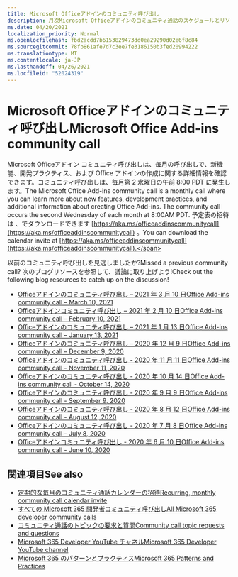 ```yaml
---
title: Microsoft Officeアドインのコミュニティ呼び出し
description: 月次Microsoft Officeアドインのコミュニティ通話のスケジュールとリソース
ms.date: 04/20/2021
localization_priority: Normal
ms.openlocfilehash: fbd2acdd7b6153829473dd0ea29290d02e6f8c84
ms.sourcegitcommit: 78fb861afe7d7c3ee7fe3186150b3fed20994222
ms.translationtype: MT
ms.contentlocale: ja-JP
ms.lasthandoff: 04/26/2021
ms.locfileid: "52024319"
---
```

# <a name="microsoft-office-add-ins-community-call"></a><span data-ttu-id="95e33-103">Microsoft Officeアドインのコミュニティ呼び出し</span><span class="sxs-lookup"><span data-stu-id="95e33-103">Microsoft Office Add-ins community call</span></span>

<span data-ttu-id="95e33-104">Microsoft Officeアドイン コミュニティ呼び出しは、毎月の呼び出しで、新機能、開発プラクティス、および Office アドインの作成に関する詳細情報を確認できます。コミュニティ呼び出しは、毎月第 2 水曜日の午前 8:00 PDT に発生します。</span><span class="sxs-lookup"><span data-stu-id="95e33-104">The Microsoft Office Add-ins community call is a monthly call where you can learn more about new features, development practices, and additional information about creating Office Add-ins. The community call occurs the second Wednesday of each month at 8:00AM PDT.</span></span> <span data-ttu-id="95e33-105">予定表の招待は 、でダウンロードできます [https://aka.ms/officeaddinscommunitycall](https://aka.ms/officeaddinscommunitycall) 。</span><span class="sxs-lookup"><span data-stu-id="95e33-105">You can download the calendar invite at [https://aka.ms/officeaddinscommunitycall](https://aka.ms/officeaddinscommunitycall).</span></span>

<span data-ttu-id="95e33-106">以前のコミュニティ呼び出しを見逃しましたか?</span><span class="sxs-lookup"><span data-stu-id="95e33-106">Missed a previous community call?</span></span> <span data-ttu-id="95e33-107">次のブログリソースを参照して、議論に取り上げよう!</span><span class="sxs-lookup"><span data-stu-id="95e33-107">Check out the following blog resources to catch up on the discussion!</span></span>

- [<span data-ttu-id="95e33-108">Officeアドインのコミュニティ呼び出し – 2021 年 3 月 10 日</span><span class="sxs-lookup"><span data-stu-id="95e33-108">Office Add-ins community call – March 10, 2021</span></span>](https://techcommunity.microsoft.com/t5/microsoft-365-pnp-blog/office-add-ins-community-call-march-10-2021/ba-p/2205369)
- [<span data-ttu-id="95e33-109">Officeアドインコミュニティ呼び出し – 2021 年 2 月 10 日</span><span class="sxs-lookup"><span data-stu-id="95e33-109">Office Add-ins community call – February 10, 2021</span></span>](https://developer.microsoft.com/en-us/office/blogs/office-add-ins-community-call-february-10-2021/)
- [<span data-ttu-id="95e33-110">Officeアドインのコミュニティ呼び出し – 2021 年 1 月 13 日</span><span class="sxs-lookup"><span data-stu-id="95e33-110">Office Add-ins community call – January 13, 2021</span></span>](https://developer.microsoft.com/en-us/office/blogs/office-add-ins-community-call-january-13-2021%e2%80%af/)
- [<span data-ttu-id="95e33-111">Officeアドインのコミュニティ呼び出し – 2020 年 12 月 9 日</span><span class="sxs-lookup"><span data-stu-id="95e33-111">Office Add-ins community call – December 9, 2020</span></span>](https://developer.microsoft.com/en-us/microsoft-365/blogs/office-add-ins-community-call-december-9-2020/)
- [<span data-ttu-id="95e33-112">Officeアドインのコミュニティ呼び出し - 2020 年 11 月 11 日</span><span class="sxs-lookup"><span data-stu-id="95e33-112">Office Add-ins community call - November 11, 2020</span></span>](https://developer.microsoft.com/office/blogs/office-add-ins-community-call-november-11-2020/)
- [<span data-ttu-id="95e33-113">Officeアドインのコミュニティ呼び出し - 2020 年 10 月 14 日</span><span class="sxs-lookup"><span data-stu-id="95e33-113">Office Add-ins community call - October 14, 2020</span></span>](https://developer.microsoft.com/office/blogs/office-add-ins-community-call-october-14-2020%E2%80%AF/)
- [<span data-ttu-id="95e33-114">Officeアドインのコミュニティ呼び出し - 2020 年 9 月 9 日</span><span class="sxs-lookup"><span data-stu-id="95e33-114">Office Add-ins community call - September 9, 2020</span></span>](https://developer.microsoft.com/office/blogs/office-add-ins-community-call-september-9-2020/)
- [<span data-ttu-id="95e33-115">Officeアドインのコミュニティ呼び出し - 2020 年 8 月 12 日</span><span class="sxs-lookup"><span data-stu-id="95e33-115">Office Add-ins community call - August 12, 2020</span></span>](https://developer.microsoft.com/office/blogs/office-add-ins-community-call-august-12-2020%E2%80%AF/)
- [<span data-ttu-id="95e33-116">Officeアドインのコミュニティ呼び出し - 2020 年 7 月 8 日</span><span class="sxs-lookup"><span data-stu-id="95e33-116">Office Add-ins community call - July 8, 2020</span></span>](https://developer.microsoft.com/office/blogs/office-add-ins-community-call-july-8-2020/)
- [<span data-ttu-id="95e33-117">Officeアドインコミュニティ呼び出し - 2020 年 6 月 10 日</span><span class="sxs-lookup"><span data-stu-id="95e33-117">Office Add-ins community call - June 10, 2020</span></span>](https://developer.microsoft.com/office/blogs/office-add-ins-community-call-june-10-2020/)

## <a name="see-also"></a><span data-ttu-id="95e33-118">関連項目</span><span class="sxs-lookup"><span data-stu-id="95e33-118">See also</span></span>

- [<span data-ttu-id="95e33-119">定期的な毎月のコミュニティ通話カレンダーの招待</span><span class="sxs-lookup"><span data-stu-id="95e33-119">Recurring, monthly community call calendar invite</span></span>](https://aka.ms/officeaddinscommunitycall)
- [<span data-ttu-id="95e33-120">すべての Microsoft 365 開発者コミュニティ呼び出し</span><span class="sxs-lookup"><span data-stu-id="95e33-120">All Microsoft 365 developer community calls</span></span>](https://aka.ms/M365DevCalls)
- [<span data-ttu-id="95e33-121">コミュニティ通話のトピックの要求と質問</span><span class="sxs-lookup"><span data-stu-id="95e33-121">Community call topic requests and questions</span></span>](https://aka.ms/officeaddinsform)
- [<span data-ttu-id="95e33-122">Microsoft 365 Developer YouTube チャネル</span><span class="sxs-lookup"><span data-stu-id="95e33-122">Microsoft 365 Developer YouTube channel</span></span>](https://aka.ms/OfficeDevYouTube)
- [<span data-ttu-id="95e33-123">Microsoft 365 のパターンとプラクティス</span><span class="sxs-lookup"><span data-stu-id="95e33-123">Microsoft 365 Patterns and Practices</span></span>](https://aka.ms/M365PnP)
